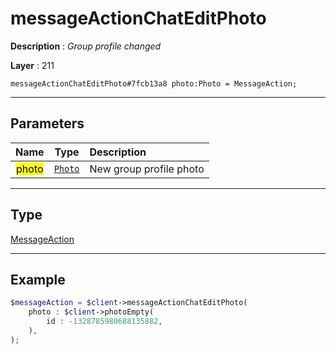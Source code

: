 # messageActionChatEditPhoto

**Description** : *Group profile changed*

**Layer** : 211

```tl
messageActionChatEditPhoto#7fcb13a8 photo:Photo = MessageAction;
```

---

## Parameters

| Name | Type | Description |
| :---: | :---: | :--- |
| <mark>photo</mark> | [`Photo`](type/Photo) | New group profile photo |

---

## Type

[MessageAction](type/MessageAction)

---

## Example

```php
$messageAction = $client->messageActionChatEditPhoto(
	photo : $client->photoEmpty(
		id : -1328785980688135882,
	),
);
```